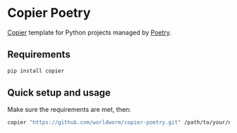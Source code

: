 # Copier Poetry

[Copier](https://github.com/copier-org/copier) template
for Python projects managed by [Poetry](https://github.com/python-poetry/poetry).

## Requirements
```bash
pip install copier
```

## Quick setup and usage

Make sure the requirements are met, then:

```bash
copier "https://github.com/worldworm/copier-poetry.git" /path/to/your/new/project
```
